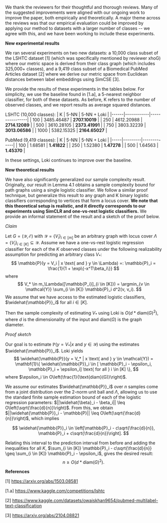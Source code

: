 We thank the reviewers for their thoughtful and thorough reviews. Many of the suggested improvements were aligned with our ongoing work to improve the paper, both empirically and theoretically. A major theme across the reviews was that our empirical evaluation could be improved by applying our method to datasets with a larger number of classes -- we agree with this, and we have been working to include these experiments. 


**New experimental results**


We ran several experiments on two new datasets: 
a 10,000 class subset of the LSHTC dataset [1] (which was specifically mentioned by reviewer xhoG) where our metric space is derived from their class graph (which includes 325,000+ classes), and
a 9,419 class subset of a Biomedical PubMed Articles dataset [2] where we derive our metric space from Euclidean distances between label embeddings using SimCSE [3]. 




We provide the results of these experiments in the tables below. For simplicity, we use the baseline found in [1.a], a 5-nearest neighbor classifier, for both of these datasets. As before, K refers to the number of observed classes, and we report results as average squared distances.


LSHTC (10,000 classes):
| K    | 5-NN       | 5-NN + Loki    |
|------|------------|----------------|
| 100  | 3485.46487 | **2707.10019** |
| 250  | 4612.20988 | **2714.12089** |
| 500  | 3610.28105 | **2373.41991** |
| 750  | 3803.32239 | **3013.06586** |
| 1000 | 5382.15325 | **2164.65027** |


PubMed (9,419 classes):
| K   | 5-NN    | 5-NN + Loki |
|-----|---------|-------------|
| 100 | 1.68581 | **1.41822** |
| 250 | 1.52380 | **1.47278** |
| 500 | 1.64563 | **1.45370** |


In these settings, Loki continues to improve over the baseline. 


**New theoretical results**




We have also significantly generalized our sample complexity result. Originally, our result in Lemma 4.1 obtains a sample complexity bound for path graphs using a single logistic classifier. We follow a similar proof technique, but generalize this result to any graph and K binary logistic classifiers corresponding to vertices that form a locus cover. **We note that this theoretical setup is realistic, and it directly corresponds to our experiments using SimCLR and one-vs-rest logistic classifiers.** We provide an informal statement of the result and a sketch of the proof below. 

*Claim*

Let $G=(\mathcal{Y}, \mathcal{E})$ with $\mathcal{Y} = \{V_i\}_{i \in [m]}$ be an arbitrary graph with locus cover $\Lambda = \{V_i\}_{i \in [K]} \subseteq \mathcal{Y}$. 
Assume we have a one-vs-rest logistic regression classifier for each of the $K$ observed classes under the following realizability assumption for predicting an arbitrary class $V_*$:
$$
\mathbb{P}(y = V_i | x \text{ and } y \in \Lambda) =: \mathbb{P}_i 
= \frac{1}{1 + \exp\{-x^T\beta_i\}}
$$
where 
$$
V_* \in m_\Lambda([\mathbb{P_i}]_{i \in [K]}) = \argmin_{v \in \mathcal{Y}} \sum_{i \in [K]} \mathbb{P}_i d^2(v, v_i).
$$
We assume that we have access to the estimated logistic classifiers, $\widehat{\mathbb{P}}_i$ for all $i \in [K]$. 

Then the sample complexity of estimating $V_*$ using Loki is $O\left(d*\text{diam}(G)^2\right)$, where $d$ is the dimensionality of the input and $\text{diam}(G)$ is the graph diameter. 

*Proof sketch*

Our goal is to estimate $\mathbb{P}(y = V_* | x \text{ and } y \in \mathcal{Y})$ using the estimates $\widehat{\mathbb{P}}_i$. 
Loki yields 
$$
\widehat{\mathbb{P}}(y = V_* | x \text{ and } y \in \mathcal{Y}) = \mathbf{1}\{ \widehat{\mathbb{P}}_i \in [ \mathbb{P}_i - \epsilon_i, \mathbb{P}_i + \epsilon_i] \text{ for all } i \in [K] \}, 
$$
where $\epsilon_i \in O\left(\frac{1}{\text{diam}(G)}\right)$. 

We assume our estimates $\widehat{\mathbb{P}}_i$ over $n$ samples come from a joint distribution over the 2-norm unit ball and $\Lambda$, allowing us to use the standard finite sample estimation bound of each of the logistic regression parameters:
$||\widehat{\beta}_i - \beta_i|| \leq O\left(\sqrt{\frac{d}{n}}\right)$. From this, we obtain $||\widehat{\mathbb{P}}_i - \mathbb{P}|| \leq O\left(\sqrt{\frac{d}{n}}\right)$, which implies

$$
\widehat{\mathbb{P}}_i \in \left[\mathbb{P}_i - c\sqrt{\frac{d}{n}}, \mathbb{P}_i + c\sqrt{\frac{d}{n}}\right]. 
$$

Relating this interval to the prediction interval from before and adding the inequalities for all $K$, $\sum_{i \in [K]} \mathbb{P}_i - c\sqrt{\frac{d}{n}} \geq \sum_{i \in [K]} \mathbb{P}_i - \epsilon_i$, gives the desired result: 
$$
n \geq O(d * \text{diam}(G)^2). 
$$ 



**References**


[1] https://arxiv.org/abs/1503.08581 

[1.a] https://www.kaggle.com/competitions/lshtc 


[2] https://www.kaggle.com/datasets/owaiskhan9654/pubmed-multilabel-text-classification 


[3] https://arxiv.org/abs/2104.08821 
